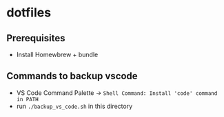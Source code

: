 # dotfiles

## Prerequisites
* Install Homewbrew + bundle

## Commands to backup vscode
* VS Code Command Palette -> `Shell Command: Install 'code' command in PATH`
* run `./backup_vs_code.sh` in this directory
